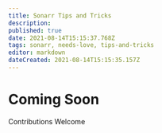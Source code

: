 ```yaml
---
title: Sonarr Tips and Tricks
description: 
published: true
date: 2021-08-14T15:15:37.768Z
tags: sonarr, needs-love, tips-and-tricks
editor: markdown
dateCreated: 2021-08-14T15:15:35.157Z
---
```


# Coming Soon

Contributions Welcome
